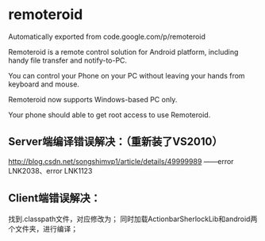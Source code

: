 # remoteroid
Automatically exported from code.google.com/p/remoteroid

Remoteroid is a remote control solution for Android platform, including handy file transfer and notify-to-PC.

You can control your Phone on your PC without leaving your hands from keyboard and mouse.

Remoteroid now supports Windows-based PC only. 

Your phone should able to get root access to use Remoteroid.

## Server端编译错误解决：（重新装了VS2010）
http://blog.csdn.net/songshimvp1/article/details/49999989     ——error LNK2038、error LNK1123

## Client端错误解决：
找到.classpath文件，对应修改为<classpathentry kind="src" path="src"/>；
同时加载ActionbarSherlockLib和android两个文件夹，进行编译；
